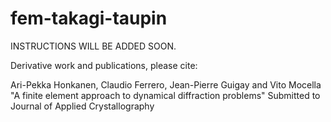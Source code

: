 # fem-takagi-taupin

INSTRUCTIONS WILL BE ADDED SOON.

Derivative work and publications, please cite:

Ari-Pekka Honkanen, Claudio Ferrero, Jean-Pierre Guigay and Vito Mocella
"A finite element approach to dynamical diffraction problems"
Submitted to Journal of Applied Crystallography
